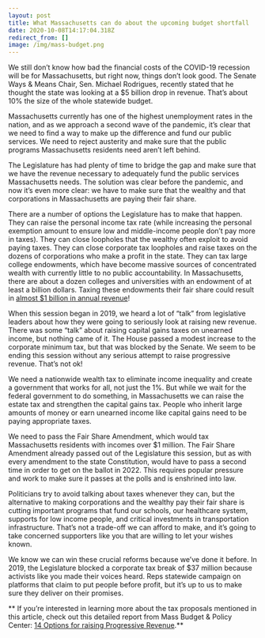 ```yaml
---
layout: post
title: What Massachusetts can do about the upcoming budget shortfall
date: 2020-10-08T14:17:04.318Z
redirect_from: []
image: /img/mass-budget.png
---
```

We still don’t know how bad the financial costs of the COVID-19 recession will be for Massachusetts, but right now, things don’t look good. The Senate Ways & Means Chair, Sen. Michael Rodrigues, recently stated that he thought the state was looking at a $5 billion drop in revenue. That’s about 10% the size of the whole statewide budget.



Massachusetts currently has one of the highest unemployment rates in the nation, and as we approach a second wave of the pandemic, it’s clear that we need to find a way to make up the difference and fund our public services. We need to reject austerity and make sure that the public programs Massachusetts residents need aren’t left behind.

The Legislature has had plenty of time to bridge the gap and make sure that we have the revenue necessary to adequately fund the public services Massachusetts needs. The solution was clear before the pandemic, and now it’s even more clear: we have to make sure that the wealthy and that corporations in Massachusetts are paying their fair share.

There are a number of options the Legislature has to make that happen. They can raise the personal income tax rate (while increasing the personal exemption amount to ensure low and middle-income people don’t pay more in taxes). They can close loopholes that the wealthy often exploit to avoid paying taxes. They can close corporate tax loopholes and raise taxes on the dozens of corporations who make a profit in the state. They can tax large college endowments, which have become massive sources of concentrated wealth with currently little to no public accountability. In Massachusetts, there are about a dozen colleges and universities with an endowment of at least a billion dollars. Taxing these endowments their fair share could result in [almost $1 billion in annual revenue](https://www.urban.org/urban-wire/proposed-massachusetts-tax-college-endowments-could-raise-1-billion-what-are-trade-offs)!

When this session began in 2019, we heard a lot of “talk” from legislative leaders about how they were going to seriously look at raising new revenue. There was some “talk” about raising capital gains taxes on unearned income, but nothing came of it. The House passed a modest increase to the corporate minimum tax, but that was blocked by the Senate. We seem to be ending this session without any serious attempt to raise progressive revenue. That’s not ok!

We need a nationwide wealth tax to eliminate income inequality and create a government that works for all, not just the 1%. But while we wait for the federal government to do something, in Massachusetts we can raise the estate tax and strengthen the capital gains tax. People who inherit large amounts of money or earn unearned income like capital gains need to be paying appropriate taxes.



We need to pass the Fair Share Amendment, which would tax Massachusetts residents with incomes over $1 million. The Fair Share Amendment already passed out of the Legislature this session, but as with every amendment to the state Constitution, would have to pass a second time in order to get on the ballot in 2022. This requires popular pressure and work to make sure it passes at the polls and is enshrined into law.


Politicians try to avoid talking about taxes whenever they can, but the alternative to making corporations and the wealthy pay their fair share is cutting important programs that fund our schools, our healthcare system, supports for low income people, and critical investments in transportation infrastructure. That’s not a trade-off we can afford to make, and it’s going to take concerned supporters like you that are willing to let your wishes known.


We know we can win these crucial reforms because we’ve done it before. In 2019, the Legislature blocked a corporate tax break of $37 million because activists like you made their voices heard. Reps statewide campaign on platforms that claim to put people before profit, but it’s up to us to make sure they deliver on their promises.

**
If you’re interested in learning more about the tax proposals mentioned in this article, check out this detailed report from Mass Budget & Policy Center: [14 Options for raising Progressive Revenue](https://www.massbudget.org/reports/pdf/14%20Revenue%20Options%201-15-2019%20revised.pdf).**
